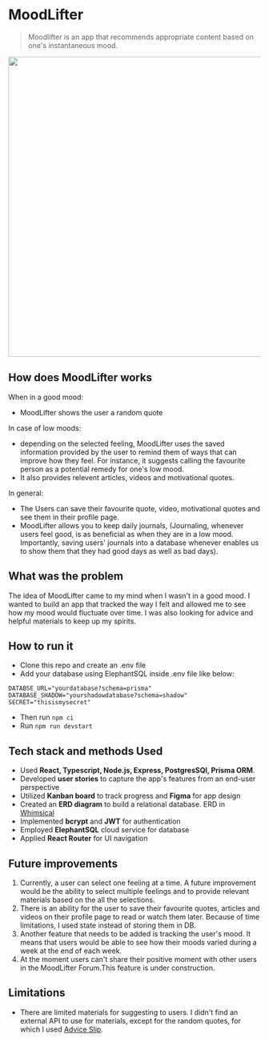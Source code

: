 # MoodLifter
> Moodlifter is an app that recommends appropriate content based on one's instantaneous mood.

<!-- ![MoodLifter Demo](public/assets/images/moodlifter.gif) -->
<img src="public/assets/images/moodlifterapp.gif" width="600px"/>

## How does MoodLifter works
When in a good mood:
- MoodLifter shows the user a random quote

In case of low moods:
- depending on the selected feeling, MoodLifter uses the saved information provided by the user to remind them of ways that can improve how they feel. For instance, it suggests calling the favourite person as a potential remedy for one's low mood. 
- It also provides relevent articles, videos and motivational quotes.

In general:
- The Users can save their favourite quote, video, motivational quotes and see them in their profile page.
- MoodLifter allows you to keep daily journals, (Journaling, whenever users feel good, is as beneficial as when they are in a low mood. Importantly, saving users' journals into a database whenever enables us to show them that they had good days as well as bad days).

## What was the problem
The idea of MoodLifter came to my mind when I wasn't in a good mood. I wanted to build an app that tracked the way I felt and allowed me to see how my mood would fluctuate over time. I was also looking for advice and helpful materials to keep up my spirits.

## How to run it
- Clone this repo and create an .env file
- Add your database using ElephantSQL inside .env file like below:

`DATABSE_URL="yourdatabase?schema=prisma"`
<br/>
 `DATABASE_SHADOW="yourshadowdatabase?schema=shadow"`
 <br/>
 `SECRET="thisismysecret"`
 
 - Then run `npm ci`
 - Run `npm run devstart`

## Tech stack and methods Used
- Used **React, Typescript, Node.js, Express, PostgresSQl, Prisma ORM**.
- Developed **user stories** to capture the app's features from an end-user perspective
- Utilized **Kanban board** to track progress and **Figma** for app design
- Created an **ERD diagram** to build a relational database. ERD in <a href='https://whimsical.com/erd-AZzP7M7D3QxSgoB27RLNP5'>Whimsical</a>
- Implemented **bcrypt** and **JWT** for authentication
- Employed **ElephantSQL** cloud service for database
- Applied **React Router** for UI navigation

## Future improvements
1. Currently, a user can select one feeling at a time. A future improvement would be the ability to select multiple feelings and to provide relevant materials based on the all the selections.
2. There is an ability for the user to save their favourite quotes, articles and videos on their profile page to read or watch them later. Because of time limitations, I used state instead of storing them in DB.
3. Another feature that needs to be added is tracking the user's mood. It means that users would be able to see how their moods varied during a week at the end of each week.
4. At the moment users can't share their positive moment with other users in the MoodLifter Forum.This feature is under construction.

## Limitations
- There are limited materials for suggesting to users. I didn't find an external API to use for materials, except for the random quotes, for which I used <a href='https://api.adviceslip.com/'>Advice Slip<a/>.



